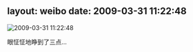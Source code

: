 layout: weibo
date: 2009-03-31 11:22:48
---
<meta name="referrer" content="no-referrer" />

<img src="/images/favicon.ico" style="float: left;"/>2009-03-31 11:22:48

眼怔怔地睁到了三点...

